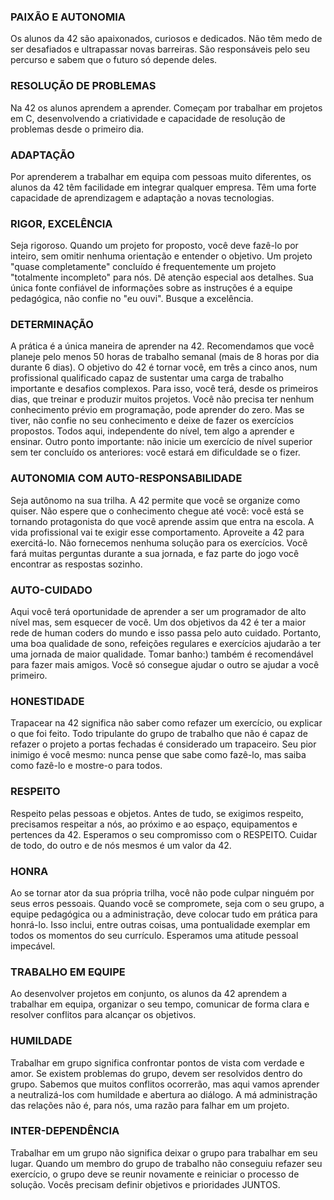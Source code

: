 ### **PAIXÃO E AUTONOMIA**<br>
Os alunos da 42 são apaixonados, curiosos e dedicados. Não têm medo de ser desafiados e ultrapassar novas barreiras. São responsáveis pelo seu percurso e sabem que o futuro só depende deles.

### **RESOLUÇÃO DE PROBLEMAS**<br>
Na 42 os alunos aprendem a aprender. Começam por trabalhar em projetos em C, desenvolvendo a criatividade e capacidade de  resolução de problemas desde o primeiro dia.

### **ADAPTAÇÃO**<br>
Por aprenderem a trabalhar em equipa com pessoas muito diferentes, os alunos da 42 têm facilidade em integrar qualquer empresa. Têm uma forte capacidade de aprendizagem e adaptação a novas tecnologias.

### **RIGOR, EXCELÊNCIA**<br>
Seja rigoroso. Quando um projeto for proposto, você deve fazê-lo por inteiro, sem omitir nenhuma orientação e entender o objetivo. Um projeto "quase completamente" concluído é frequentemente um projeto "totalmente incompleto" para nós. Dê atenção especial aos detalhes. Sua única fonte confiável de informações sobre as instruções é a equipe pedagógica, não confie no "eu ouvi". Busque a excelência.

### **DETERMINAÇÃO**<br>
A prática é a única maneira de aprender na 42. Recomendamos que você planeje pelo menos 50 horas de trabalho semanal (mais de 8 horas por dia durante 6 dias). O objetivo do 42 é tornar você, em três a cinco anos, num profissional qualificado capaz de sustentar uma carga de trabalho importante e desafios complexos. Para isso, você terá, desde os primeiros dias, que treinar e produzir muitos projetos. Você não precisa ter nenhum conhecimento prévio em programação, pode aprender do zero. Mas se tiver, não confie no seu conhecimento e deixe de fazer os exercícios propostos. Todos aqui, independente do nível, tem algo a aprender e ensinar. Outro ponto importante: não inicie um exercício de nível superior sem ter concluído os anteriores: você estará em dificuldade se o fizer.

### **AUTONOMIA COM AUTO-RESPONSABILIDADE**<br>
Seja autônomo na sua trilha. A 42 permite que você se organize como quiser. Não espere que o conhecimento chegue até você: você está se tornando protagonista do que você aprende assim que entra na escola. A vida profissional vai te exigir esse comportamento. Aproveite a 42 para exercitá-lo. Não fornecemos nenhuma solução para os exercícios. Você fará muitas perguntas durante a sua jornada, e faz parte do jogo você encontrar as respostas sozinho.

### **AUTO-CUIDADO**<br>
Aqui você terá oportunidade de aprender a ser um programador de alto nível mas, sem esquecer de você. Um dos objetivos da 42 é ter a maior rede de human coders do mundo e isso passa pelo auto cuidado. Portanto, uma boa qualidade de sono, refeições regulares e exercícios ajudarão a ter uma jornada de maior qualidade. Tomar banho:) também é recomendável para fazer mais amigos. Você só consegue ajudar o outro se ajudar a você primeiro.

### **HONESTIDADE**<br>
Trapacear na 42 significa não saber como refazer um exercício, ou explicar o que foi feito. Todo tripulante do grupo de trabalho que não é capaz de refazer o projeto a portas fechadas é considerado um trapaceiro. Seu pior inimigo é você mesmo: nunca pense que sabe como fazê-lo, mas saiba como fazê-lo e mostre-o para todos.

### **RESPEITO**<br>
Respeito pelas pessoas e objetos. Antes de tudo, se exigimos respeito, precisamos respeitar a nós, ao próximo e ao espaço, equipamentos e pertences da 42. Esperamos o seu compromisso com o RESPEITO. Cuidar de todo, do outro e de nós mesmos é um valor da 42.

### **HONRA**<br>
Ao se tornar ator da sua própria trilha, você não pode culpar ninguém por seus erros pessoais. Quando você se compromete, seja com o seu grupo, a equipe pedagógica ou a administração, deve colocar tudo em prática para honrá-lo. Isso inclui, entre outras coisas, uma pontualidade exemplar em todos os momentos do seu currículo. Esperamos uma atitude pessoal impecável.

### **TRABALHO EM EQUIPE**<br>
Ao desenvolver projetos em conjunto, os alunos da 42 aprendem a trabalhar em equipa, organizar o seu tempo, comunicar de forma clara e resolver conflitos para alcançar os objetivos.

### **HUMILDADE**<br>
Trabalhar em grupo significa confrontar pontos de vista com verdade e amor. Se existem problemas do grupo, devem ser resolvidos dentro do grupo. Sabemos que muitos conflitos ocorrerão, mas aqui vamos aprender a neutralizá-los com humildade e abertura ao diálogo. A má administração das relações não é, para nós, uma razão para falhar em um projeto.

### **INTER-DEPENDÊNCIA**<br>
Trabalhar em um grupo não significa deixar o grupo para trabalhar em seu lugar. Quando um membro do grupo de trabalho não conseguiu refazer seu exercício, o grupo deve se reunir novamente e reiniciar o processo de solução. Vocês precisam definir objetivos e prioridades JUNTOS.
